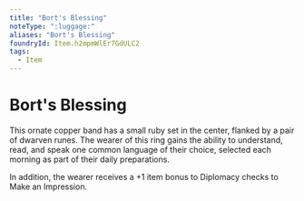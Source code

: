 ```yaml
---
title: "Bort's Blessing"
noteType: ":luggage:"
aliases: "Bort's Blessing"
foundryId: Item.h2mpmWlEr7GdULC2
tags:
  - Item
---
```


# Bort's Blessing

This ornate copper band has a small ruby set in the center, flanked by a pair of dwarven runes. The wearer of this ring gains the ability to understand, read, and speak one common language of their choice, selected each morning as part of their daily preparations.

In addition, the wearer receives a +1 item bonus to Diplomacy checks to Make an Impression.
